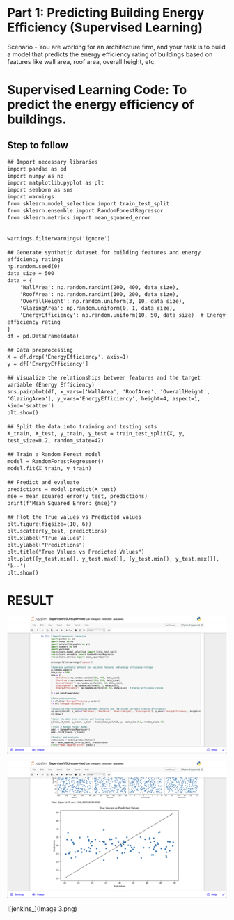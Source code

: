 # Part 1: Predicting Building Energy Efficiency (Supervised Learning)
Scenario - You are working for an architecture firm, and your task is to build a model that predicts the energy efficiency rating of buildings based on features like wall area, roof area, overall height, etc.



# Supervised Learning Code: To predict the energy efficiency of buildings.

## Step to   follow

```
## Import necessary libraries
import pandas as pd
import numpy as np
import matplotlib.pyplot as plt
import seaborn as sns
import warnings
from sklearn.model_selection import train_test_split
from sklearn.ensemble import RandomForestRegressor
from sklearn.metrics import mean_squared_error


warnings.filterwarnings('ignore')

## Generate synthetic dataset for building features and energy efficiency ratings
np.random.seed(0)
data_size = 500
data = {
    'WallArea': np.random.randint(200, 400, data_size),
    'RoofArea': np.random.randint(100, 200, data_size),
    'OverallHeight': np.random.uniform(3, 10, data_size),
    'GlazingArea': np.random.uniform(0, 1, data_size),
    'EnergyEfficiency': np.random.uniform(10, 50, data_size)  # Energy efficiency rating
}
df = pd.DataFrame(data)

## Data preprocessing
X = df.drop('EnergyEfficiency', axis=1)
y = df['EnergyEfficiency']

## Visualize the relationships between features and the target variable (Energy Efficiency)
sns.pairplot(df, x_vars=['WallArea', 'RoofArea', 'OverallHeight', 'GlazingArea'], y_vars='EnergyEfficiency', height=4, aspect=1, kind='scatter')
plt.show()

## Split the data into training and testing sets
X_train, X_test, y_train, y_test = train_test_split(X, y, test_size=0.2, random_state=42)

## Train a Random Forest model
model = RandomForestRegressor()
model.fit(X_train, y_train)

## Predict and evaluate
predictions = model.predict(X_test)
mse = mean_squared_error(y_test, predictions)
print(f"Mean Squared Error: {mse}")

## Plot the True values vs Predicted values
plt.figure(figsize=(10, 6))
plt.scatter(y_test, predictions)
plt.xlabel("True Values")
plt.ylabel("Predictions")
plt.title("True Values vs Predicted Values")
plt.plot([y_test.min(), y_test.max()], [y_test.min(), y_test.max()], 'k--')
plt.show()

```

# RESULT 

![jenkins_](Image.png)

![jenkins_](Image2.png)

![jenkins_](Image 3.png)
